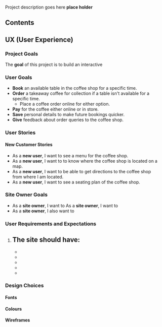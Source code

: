 Project description goes here **place holder**

## Contents ##

## UX (User Experience) ##

### Project Goals ###

The **goal** of this project is to build an interactive 

### User Goals ###

- **Book** an available table in the coffee shop for a specific time.
- **Order** a takeaway coffee for collection if a table isn't available for a specific time.
    - Place a coffee order online for either option.
- **Pay** for the coffee either online or in store.
- **Save** personal details to make future bookings quicker.
- **Give** feedback about order queries to the coffee shop.

### User Stories ###


#### New Customer Stories
- As a **new user**, I want to see a menu for the coffee shop.
- As a **new user**, I want to to know where the coffee shop is located on a map.
- As a **new user**, I want to be able to get directions to the coffee shop from where I am located.
- As a **new user**, I want to see a seating plan of the coffee shop.
  
### Site Owner Goals ###

- As a **site owner**, I want to 
 As a **site owner**, I want to 
- As a **site owner**, I also want to 


### User Requirements and Expectations ###

1. The site should have:
   - 
   - 
   - 
   - 
   - 
   - 
  
### Design Choices ###
#### Fonts ####
#### Colours ####
#### Wireframes ####
